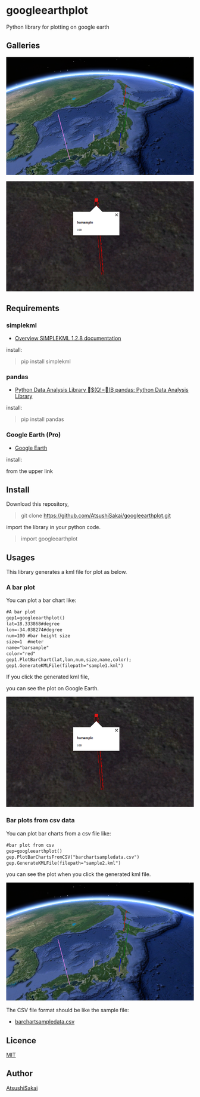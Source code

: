 googleearthplot
===============

Python library for plotting on google earth

## Galleries

![barchartssample.png](https://github.com/AtsushiSakai/googleearthplot/blob/master/img/barchartssample.png)

![barchartsample.png](https://github.com/AtsushiSakai/googleearthplot/blob/master/img/barchartsample.png)

## Requirements

### simplekml

- [Overview SIMPLEKML 1.2.8 documentation](http://www.simplekml.com/en/latest/index.html)

install:

> pip install simplekml

### pandas

- [Python Data Analysis Library $(Q!=(B pandas: Python Data Analysis Library](http://pandas.pydata.org/)

install:

> pip install pandas

### Google Earth (Pro)

- [Google Earth](http://www.google.com/earth/download/ge/agree.html)

install:

from the upper link

## Install

Download this repository,

> git clone https://github.com/AtsushiSakai/googleearthplot.git

import the library in your python code.

> import googleearthplot

## Usages

This library generates a kml file for plot as below.

### A bar plot 

You can plot a bar chart like:

    #A bar plot 
    gep1=googleearthplot()
    lat=18.333868#degree
    lon=-34.038274#degree
    num=100 #bar height size
    size=1  #meter
    name="barsample"
    color="red"
    gep1.PlotBarChart(lat,lon,num,size,name,color);
    gep1.GenerateKMLFile(filepath="sample1.kml")

If you click the generated kml file,

you can see the plot on Google Earth.

![barchartsample.png](https://github.com/AtsushiSakai/googleearthplot/blob/master/img/barchartsample.png)


### Bar plots from csv data

You can plot bar charts from a csv file like:

    #bar plot from csv
    gep=googleearthplot()
    gep.PlotBarChartsFromCSV("barchartsampledata.csv")
    gep.GenerateKMLFile(filepath="sample2.kml")
    

you can see the plot when you click the generated kml file.

![barchartssample.png](https://github.com/AtsushiSakai/googleearthplot/blob/master/img/barchartssample.png)

The CSV file format should be like the sample file:

- [barchartsampledata.csv](https://github.com/AtsushiSakai/googleearthplot/blob/master/barchartsampledata.csv)




## Licence

[MIT](https://github.com/tcnksm/tool/blob/master/LICENCE)

## Author

[AtsushiSakai](http://atsushisakai.github.io/)


